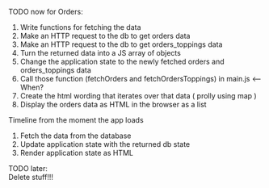 TODO now for Orders:
 
1. Write functions for fetching the data
  1. Make an HTTP request to the db to get orders data
  1. Make an HTTP request to the db to get orders_toppings data
  1. Turn the returned data into a JS array of objects
  1. Change the application state to the newly fetched orders and orders_toppings data
1. Call those function (fetchOrders and fetchOrdersToppings) in main.js <-- When?
1. Create the html wording that iterates over that data ( prolly using map )
1. Display the orders data as HTML in the browser as a list

Timeline from the moment the app loads
1. Fetch the data from the database 
2. Update application state with the returned db state
3. Render application state as HTML


TODO later:    
Delete stuff!!!
